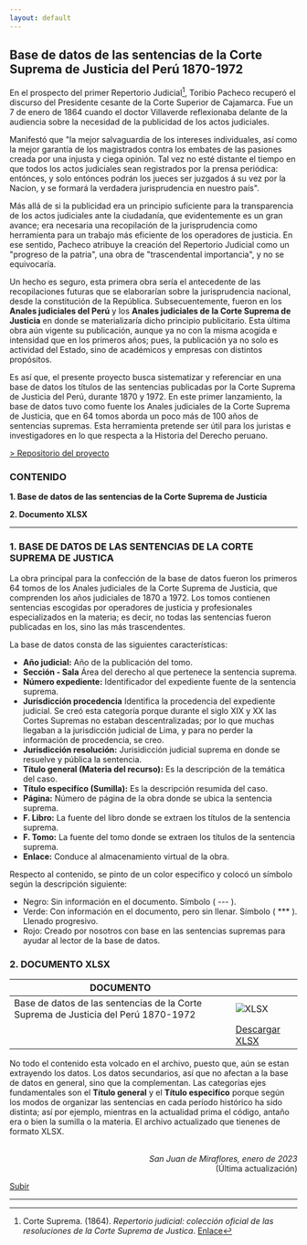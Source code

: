 ```yaml
---
layout: default
---
```


## Base de datos de las sentencias de la Corte Suprema de Justicia del Perú 1870-1972
En el prospecto del primer Repertorio Judicial[^1], Toribio Pacheco recuperó el discurso del Presidente cesante de la Corte Superior de Cajamarca. Fue un 7 de enero de 1864 cuando el doctor Villaverde reflexionaba delante de la audiencia sobre la necesidad de la publicidad de los actos judiciales. 

Manifestó que "la mejor salvaguardia de los intereses individuales, así como la mejor garantía de los magistrados contra los embates de las pasiones creada por una injusta y ciega opinión. Tal vez no esté distante el tiempo en que todos los actos judiciales sean registrados por la prensa periódica: entónces, y solo entónces podrán los jueces ser juzgados á su vez por la Nacion, y se formará la verdadera jurisprudencia en nuestro país". 

Más allá de si la publicidad era un principio suficiente para la transparencia de los actos judiciales ante la ciudadanía, que evidentemente es un gran avance; era necesaria una recopilación de la jurisprudencia como herramienta para un trabajo más eficiente de los operadores de justicia. En ese sentido, Pacheco atribuye la creación del Repertorio Judicial como un "progreso de la patria", una obra de "trascendental importancia", y no se equivocaría.

Un hecho es seguro, esta primera obra sería el antecedente de las recopilaciones futuras que se elaborarían sobre la jurisprudencia nacional, desde la constitución de la República. Subsecuentemente, fueron en los **Anales judiciales del Perú** y los **Anales judiciales de la Corte Suprema de Justicia** en donde se materializaría dicho principio publicitario. Esta última obra aún vigente su publicación, aunque ya no con la misma acogida e intensidad que en los primeros años; pues, la publicación ya no solo es actividad del Estado, sino de académicos y empresas con distintos propósitos.

Es así que, el presente proyecto busca sistematizar y referenciar en una base de datos los títulos de las sentencias publicadas por la Corte Suprema de Justicia del Perú, durante 1870 y 1972. En este primer lanzamiento, la base de datos tuvo como fuente los Anales judiciales de la Corte Suprema de Justicia, que en 64 tomos aborda un poco más de 100 años de sentencias supremas. Esta herramienta pretende ser útil para los juristas e investigadores en lo que respecta a la Historia del Derecho peruano. 

[> Repositorio del proyecto](https://github.com/actio1680/Cuerpos-legales-Peru/tree/main/Sentencias-supremas/BD-AJCS-XX-XXI)

### CONTENIDO
**1. Base de datos de las sentencias de la Corte Suprema de Justicia**

**2. Documento XLSX**

---

### 1. BASE DE DATOS DE LAS SENTENCIAS DE LA CORTE SUPREMA DE JUSTICA
La obra principal para la confección de la base de datos fueron los primeros 64 tomos de los Anales judiciales de la Corte Suprema de Justicia, que comprenden los años judiciales de 1870 a 1972. Los tomos contienen sentencias escogidas por operadores de justicia y profesionales especializados en la materia; es decir, no todas las sentencias fueron publicadas en los, sino las más trascendentes.

La base de datos consta de las siguientes características:

 - **Año judicial:** Año de la publicación del tomo. 
 - **Sección - Sala** Área del derecho al que pertenece la sentencia suprema.
 - **Número expediente:** Identificador del expediente fuente de la sentencia suprema.
 - **Jurisdicción procedencia** Identifica la procedencia del expediente judicial. Se creó esta categoría porque durante el siglo XIX y XX las Cortes Supremas no estaban descentralizadas; por lo que muchas llegaban a la jurisdicción judicial de Lima, y para no perder la información de procedencia, se creo. 
 - **Jurisdicción resolución:** Jurisidicción judicial suprema en donde se resuelve y pública la sentencia.
 - **Título general (Materia del recurso):** Es la descripción de la temática del caso. 
 - **Título especifíco (Sumilla):** Es la descripción resumida del caso. 
 - **Página:** Número de página de la obra donde se ubica la sentencia suprema. 
 - **F. Libro:** La fuente del libro donde se extraen los títulos de la sentencia suprema. 
 - **F. Tomo:** La fuente del tomo donde se extraen los títulos de la sentencia suprema. 
 - **Enlace:** Conduce al almacenamiento virtual de la obra.


Respecto al contenido, se pinto de un color especifico y colocó un símbolo según la descripción siguiente: 
- Negro: Sin información en el documento. Símbolo ( --- ). 
- Verde: Con información en el documento, pero sin llenar. Símbolo ( *** ). Llenado progresivo.   
- Rojo: Creado por nosotros con base en las sentencias supremas para ayudar al lector de la base de datos. 


### 2. DOCUMENTO XLSX


|DOCUMENTO||
| --- | --- |
|Base de datos de las sentencias de la Corte Suprema de Justicia del Perú 1870-1972|![XLSX](https://user-images.githubusercontent.com/54146735/212601491-cc32e2e9-6c30-4a8e-9933-9e39824e60d7.png)|
||[Descargar XLSX](https://github.com/actio1680/Cuerpos-legales-Peru/tree/main/Sentencias-supremas/BD-AJCS-XX-XXI)|


No todo el contenido esta volcado en el archivo, puesto que, aún se estan extrayendo los datos. Los datos secundarios, así que no afectan a la base de datos en general, sino que la complementan. Las categorías ejes fundamentales son el **Título general** y el **Título especifíco** porque según los modos de organizar las sentencias en cada período histórico ha sido distinta; así por ejemplo, mientras en la actualidad prima el código, antaño era o bien la sumilla o la materia. El archivo actualizado que tienenes de formato XLSX.


<br>
<div align="right">
<i>San Juan de Miraflores, enero de 2023</i><br>
(Última actualización)
</div>

[Subir](#top)

---
[^1]: Corte Suprema. (1864). *Repertorio judicial: colección oficial de las resoluciones de la Corte Suprema de Justica*. [Enlace](https://books.google.com.pe/books?id=G-srAQAAMAAJ)

